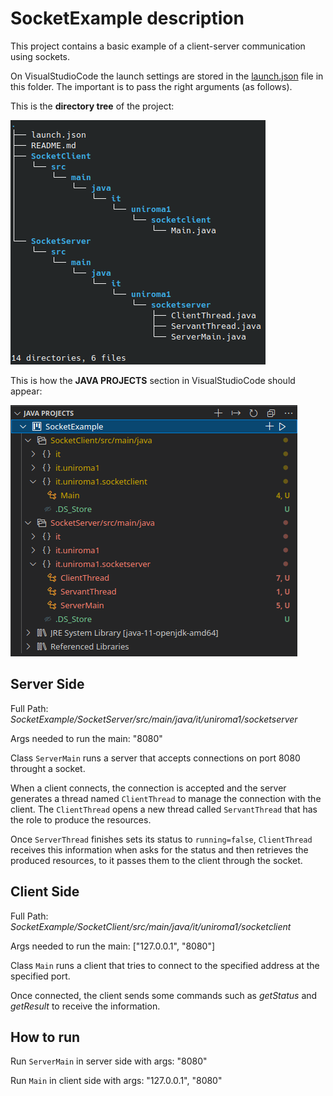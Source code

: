 # SocketExample description
This project contains a basic example of a client-server communication using sockets.

On VisualStudioCode the launch settings are stored in the [launch.json](launch.json) file in this folder. The important is to pass the right arguments (as follows).

This is the **directory tree** of the project:

![socketexample_directory_tree](../pics/socketexample_dirtree.png)

This is how the **JAVA PROJECTS** section in VisualStudioCode should appear:

![socketexample_project](../pics/socketexample_project.png)


## Server Side
Full Path: _SocketExample/SocketServer/src/main/java/it/uniroma1/socketserver_

Args needed to run the main: "8080"

Class `ServerMain` runs a server that accepts connections on port 8080 throught a socket.

When a client connects, the connection is accepted and the server generates a thread named `ClientThread` to manage the connection with the client. The `ClientThread` opens a new thread called `ServantThread` that has the role to produce the resources.

Once `ServerThread` finishes sets its status to `running=false`, `ClientThread` receives this information when asks for the status and then retrieves the produced resources, to it passes them to the client through the socket.

## Client Side
Full Path: _SocketExample/SocketClient/src/main/java/it/uniroma1/socketclient_

Args needed to run the main: ["127.0.0.1", "8080"]

Class `Main` runs a client that tries to connect to the specified address at the specified port.

Once connected, the client sends some commands such as _getStatus_ and _getResult_ to receive the information.

## How to run
Run `ServerMain` in server side with args: "8080"

Run `Main` in client side with args: "127.0.0.1", "8080"
